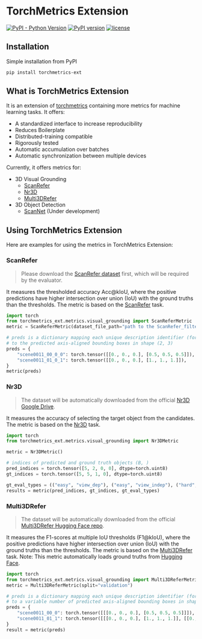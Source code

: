 # TorchMetrics Extension
[![PyPI - Python Version](https://img.shields.io/pypi/pyversions/torchmetrics)](https://pypi.org/project/torchmetrics-ext/)
[![PyPI version](https://badge.fury.io/py/torchmetrics-ext.svg)](https://badge.fury.io/py/torchmetrics-ext)
[![license](https://img.shields.io/badge/License-Apache%202.0-blue.svg)](https://github.com/eamonn-zh/torchmetrics_ext/blob/master/LICENSE)

## Installation
Simple installation from PyPI
```bash
pip install torchmetrics-ext
```

## What is TorchMetrics Extension
It is an extension of [torchmetrics](https://lightning.ai/docs/torchmetrics/) containing more metrics for machine learning tasks. It offers:
* A standardized interface to increase reproducibility
* Reduces Boilerplate
* Distributed-training compatible
* Rigorously tested
* Automatic accumulation over batches
* Automatic synchronization between multiple devices

Currently, it offers metrics for:
- 3D Visual Grounding
  - [ScanRefer](https://daveredrum.github.io/ScanRefer/)
  - [Nr3D](https://referit3d.github.io/)
  - [Multi3DRefer](https://3dlg-hcvc.github.io/multi3drefer/)
- 3D Object Detection
  - [ScanNet](http://www.scan-net.org/) (Under development)

## Using TorchMetrics Extension
Here are examples for using the metrics in TorchMetrics Extension:

### ScanRefer
> Please download the [ScanRefer dataset](https://github.com/daveredrum/ScanRefer?tab=readme-ov-file#dataset) first, which will be required by the evaluator.

It measures the thresholded accuracy Acc@kIoU, where the positive predictions have higher intersection over union (IoU) with the ground truths than the thresholds. The metric is based on the [ScanRefer](https://daveredrum.github.io/ScanRefer/) task.

```python
import torch
from torchmetrics_ext.metrics.visual_grounding import ScanReferMetric
metric = ScanReferMetric(dataset_file_path="path to the ScanRefer_filtered_val.json file", split="validation")

# preds is a dictionary mapping each unique description identifier (formatted as "{scene_id}_{object_id}_{ann_id}")
# to the predicted axis-aligned bounding boxes in shape (2, 3)
preds = {
    "scene0011_00_0_0": torch.tensor([[0., 0., 0.], [0.5, 0.5, 0.5]]),
    "scene0011_01_0_1": torch.tensor([[0., 0., 0.], [1., 1., 1.]]),
}
metric(preds)
```

### Nr3D
> The dataset will be automatically downloaded from the official [Nr3D Google Drive](https://referit3d.github.io/benchmarks.html).

It measures the accuracy of selecting the target object from the candidates. The metric is based on the [Nr3D](https://referit3d.github.io/) task.

```python
import torch
from torchmetrics_ext.metrics.visual_grounding import Nr3DMetric

metric = Nr3DMetric()

# indices of predicted and ground truth objects (B, )
pred_indices = torch.tensor([5, 2, 0, 0], dtype=torch.uint8)
gt_indices = torch.tensor([5, 5, 1, 0], dtype=torch.uint8)

gt_eval_types = (("easy", "view_dep"), ("easy", "view_indep"), ("hard", "view_dep"), ("hard", "view_dep"))
results = metric(pred_indices, gt_indices, gt_eval_types)
```

### Multi3DRefer
> The dataset will be automatically downloaded from the official [Multi3DRefer Hugging Face repo](https://huggingface.co/datasets/3dlg-hcvc/Multi3DRefer).

It measures the F1-scores at multiple IoU thresholds (F1@kIoU), where the positive predictions have higher intersection over union (IoU) with the ground truths than the thresholds. The metric is based on the [Multi3DRefer](https://3dlg-hcvc.github.io/multi3drefer/) task.
Note: This metric automatically loads ground truths from [Hugging Face](https://huggingface.co/datasets/3dlg-hcvc/Multi3DRefer).

```python
import torch
from torchmetrics_ext.metrics.visual_grounding import Multi3DReferMetric
metric = Multi3DReferMetric(split="validation")

# preds is a dictionary mapping each unique description identifier (formatted as "{scene_id}_{ann_id}")
# to a variable number of predicted axis-aligned bounding boxes in shape (N, 2, 3)
preds = {
    "scene0011_00_0": torch.tensor([[[0., 0., 0.], [0.5, 0.5, 0.5]]]),  # 1 predicted box
    "scene0011_01_1": torch.tensor([[[0., 0., 0.], [1., 1., 1.]], [[0., 0., 0.], [2., 2., 2.]]])  # 2 predicted boxes
}
result = metric(preds)
```
